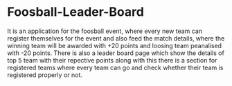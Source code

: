 # Foosball-Leader-Board

It is an application for the foosball event,
where every new team can register themselves for the event and also feed the match details, where the winning team will be awarded with +20 points and loosing team peanalised with -20 points.
There is also a leader board page which show the details of top 5 team with their repective points along with this there is a section for registered teams where every team can go and check whether their team is registered properly or not.
